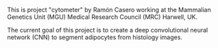 This is project "cytometer" by Ramón Casero working at the Mammalian Genetics 
Unit (MGU) Medical Research Council (MRC) Harwell, UK.

The current goal of this project is to create a deep convolutional neural
network (CNN) to segment adipocytes from histology images.